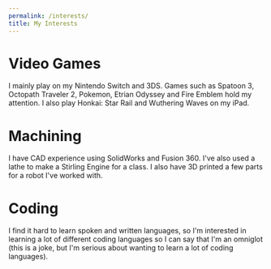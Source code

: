 ```yaml
---
permalink: /interests/
title: My Interests
---
```


# Video Games

I mainly play on my Nintendo Switch and 3DS. Games such as Spatoon 3, Octopath Traveler 2, Pokemon, Etrian Odyssey and Fire Emblem hold my attention. I also play Honkai: Star Rail and Wuthering Waves on my iPad.

# Machining

I have CAD experience using SolidWorks and Fusion 360. I've also used a lathe to make a Stirling Engine for a class. I also have 3D printed a few parts for a robot I've worked with.

# Coding

I find it hard to learn spoken and written languages, so I'm interested in learning a lot of different coding languages so I can say that I'm an omniglot (this is a joke, but I'm serious about wanting to learn a lot of coding languages).
